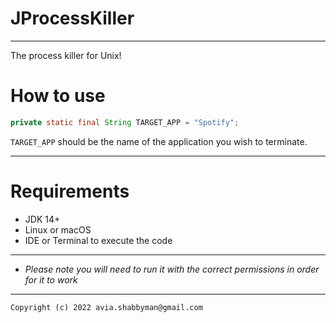 # JProcessKiller
---------------------

The process killer for Unix!

# How to use

```java
private static final String TARGET_APP = "Spotify";
```
`TARGET_APP` should be the name of the application you wish to terminate.

---------------------

# Requirements

- JDK 14+
- Linux or macOS
- IDE or Terminal to execute the code


---------------------

- *Please note you will need to run it with the correct permissions in order for it to work*

---------------------

`Copyright (c) 2022 avia.shabbyman@gmail.com`
